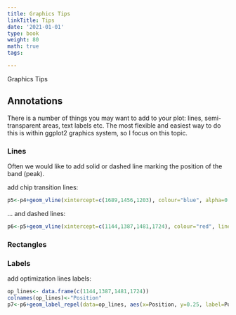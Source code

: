 ```yaml
---
title: Graphics Tips
linkTitle: Tips
date: '2021-01-01'
type: book
weight: 80
math: true
tags:

---
```


Graphics Tips

## Annotations
There is a number of things you may want to add to your plot: lines, semi-transparent areas, text labels etc. The most flexible and easiest way to do this is within ggplot2 graphics system, so I focus on this topic.

### Lines
Often we would like to add solid or dashed line marking the position of the band (peak).

add chip transition lines:

```r
p5<-p4+geom_vline(xintercept=c(1689,1456,1203), colour="blue", alpha=0.9)
```
... and dashed lines:

```r
p6<-p5+geom_vline(xintercept=c(1144,1387,1481,1724), colour="red", linetype = "dashed", alpha=0.5)
```
### Rectangles

### Labels
add optimization lines labels:
```r
op_lines<- data.frame(c(1144,1387,1481,1724))
colnames(op_lines)<-"Position"
p7<-p6+geom_label_repel(data=op_lines, aes(x=Position, y=0.25, label=Position), colour="red")+
```
